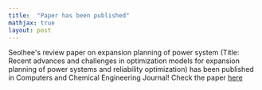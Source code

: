 ```yaml
---
title:  "Paper has been published"
mathjax: true
layout: post
---
```


Seolhee's review paper on expansion planning of power system (Title: Recent advances and challenges in optimization models for expansion planning of power systems and reliability optimization) has been published in Computers and Chemical Engineering Journal! Check the paper [here](https://www.sciencedirect.com/science/article/pii/S0098135422002629)

